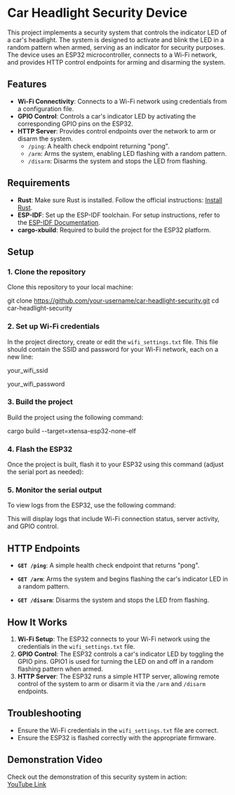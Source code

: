 # Car Headlight Security Device

This project implements a security system that controls the indicator LED of a car's headlight. The system is designed to activate and blink the LED in a random pattern when armed, serving as an indicator for security purposes. The device uses an ESP32 microcontroller, connects to a Wi-Fi network, and provides HTTP control endpoints for arming and disarming the system.

## Features

- **Wi-Fi Connectivity**: Connects to a Wi-Fi network using credentials from a configuration file.
- **GPIO Control**: Controls a car's indicator LED by activating the corresponding GPIO pins on the ESP32.
- **HTTP Server**: Provides control endpoints over the network to arm or disarm the system.
  - `/ping`: A health check endpoint returning "pong".
  - `/arm`: Arms the system, enabling LED flashing with a random pattern.
  - `/disarm`: Disarms the system and stops the LED from flashing.
  
## Requirements

- **Rust**: Make sure Rust is installed. Follow the official instructions: [Install Rust](https://www.rust-lang.org/tools/install).
- **ESP-IDF**: Set up the ESP-IDF toolchain. For setup instructions, refer to the [ESP-IDF Documentation](https://docs.espressif.com/projects/esp-idf/en/latest/esp32/get-started/).
- **cargo-xbuild**: Required to build the project for the ESP32 platform.

## Setup

### 1. Clone the repository

Clone this repository to your local machine:

git clone https://github.com/your-username/car-headlight-security.git cd car-headlight-security


### 2. Set up Wi-Fi credentials

In the project directory, create or edit the `wifi_settings.txt` file. This file should contain the SSID and password for your Wi-Fi network, each on a new line:


your_wifi_ssid 

your_wifi_password


### 3. Build the project

Build the project using the following command:

cargo build --target=xtensa-esp32-none-elf


### 4. Flash the ESP32

Once the project is built, flash it to your ESP32 using this command (adjust the serial port as needed):


### 5. Monitor the serial output

To view logs from the ESP32, use the following command:



This will display logs that include Wi-Fi connection status, server activity, and GPIO control.

## HTTP Endpoints

- **`GET /ping`**: A simple health check endpoint that returns "pong".
  

- **`GET /arm`**: Arms the system and begins flashing the car's indicator LED in a random pattern.


- **`GET /disarm`**: Disarms the system and stops the LED from flashing.


## How It Works

1. **Wi-Fi Setup**: The ESP32 connects to your Wi-Fi network using the credentials in the `wifi_settings.txt` file.
2. **GPIO Control**: The ESP32 controls a car's indicator LED by toggling the GPIO pins. GPIO1 is used for turning the LED on and off in a random flashing pattern when armed.
3. **HTTP Server**: The ESP32 runs a simple HTTP server, allowing remote control of the system to arm or disarm it via the `/arm` and `/disarm` endpoints.

## Troubleshooting

- Ensure the Wi-Fi credentials in the `wifi_settings.txt` file are correct.
- Ensure the ESP32 is flashed correctly with the appropriate firmware.

## Demonstration Video

Check out the demonstration of this security system in action:  
[YouTube Link](insert_youtube_link_here)




